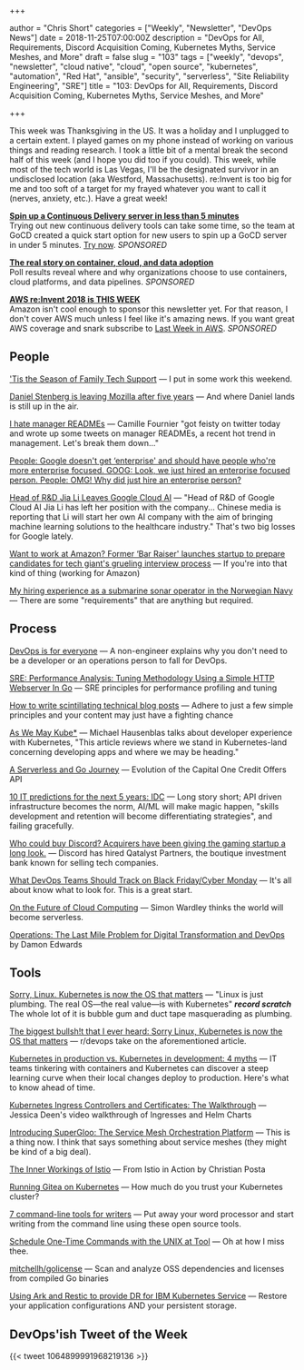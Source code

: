 +++

author = "Chris Short"
categories = ["Weekly", "Newsletter", "DevOps News"]
date = 2018-11-25T07:00:00Z
description = "DevOps for All, Requirements, Discord Acquisition Coming, Kubernetes Myths, Service Meshes, and More"
draft = false
slug = "103"
tags = ["weekly", "devops", "newsletter", "cloud native", "cloud", "open source", "kubernetes", "automation", "Red Hat", "ansible", "security", "serverless", "Site Reliability Engineering", "SRE"]
title = "103: DevOps for All, Requirements, Discord Acquisition Coming, Kubernetes Myths, Service Meshes, and More"

+++

This week was Thanksgiving in the US. It was a holiday and I unplugged to a certain extent. I played games on my phone instead of working on various things and reading research. I took a little bit of a mental break the second half of this week (and I hope you did too if you could). This week, while most of the tech world is Las Vegas, I'll be the designated survivor in an undisclosed location (aka Westford, Massachusetts). re:Invent is too big for me and too soft of a target for my frayed whatever you want to call it (nerves, anxiety, etc.). Have a great week!

[**Spin up a Continuous Delivery server in less than 5 minutes**](https://www.gocd.org/test-drive-gocd/)  
Trying out new continuous delivery tools can take some time, so the team at GoCD created a quick start option for new users to spin up a GoCD server in under 5 minutes. [Try now](https://www.gocd.org/test-drive-gocd/). *SPONSORED*

[**The real story on container, cloud, and data adoption**](https://www.oreilly.com/pub/cpc/175842)  
Poll results reveal where and why organizations choose to use containers, cloud platforms, and data pipelines. *SPONSORED*

[**AWS re:Invent 2018 is THIS WEEK**](https://lastweekinaws.com/)  
Amazon isn't cool enough to sponsor this newsletter yet. For that reason, I don't cover AWS much unless I feel like it's amazing news. If you want great AWS coverage and snark subscribe to [Last Week in AWS](https://lastweekinaws.com/). *SPONSORED*


## People

['Tis the Season of Family Tech Support](https://chrisshort.net/tis-the-season-of-family-tech-support/) — I put in some work this weekend.

[Daniel Stenberg is leaving Mozilla after five years](https://daniel.haxx.se/blog/2018/11/18/im-leaving-mozilla/) — And where Daniel lands is still up in the air.

[I hate manager READMEs](https://medium.com/@skamille/i-hate-manager-readmes-20a0dd9a70d0) — Camille Fournier "got feisty on twitter today and wrote up some tweets on manager READMEs, a recent hot trend in management. Let's break them down..."

[People: Google doesn't get ‘enterprise' and should have people who're more enterprise focused. GOOG: Look, we just hired an enterprise focused person. People: OMG! Why did just hire an enterprise person?](https://www.softwaredefinedtalk.com/156)

[Head of R&D Jia Li Leaves Google Cloud AI](https://syncedreview.com/2018/11/15/head-of-rd-jia-li-leaves-google-cloud-ai/) — "Head of R&D of Google Cloud AI Jia Li has left her position with the company... Chinese media is reporting that Li will start her own AI company with the aim of bringing machine learning solutions to the healthcare industry." That's two big losses for Google lately.

[Want to work at Amazon? Former ‘Bar Raiser' launches startup to prepare candidates for tech giant's grueling interview process](https://www.geekwire.com/2018/want-work-amazon-former-bar-raiser-launches-startup-prepare-candidates-tech-giants-grueling-interview-process/) — If you're into that kind of thing (working for Amazon)

[My hiring experience as a submarine sonar operator in the Norwegian Navy](https://www.brautaset.org/articles/2018/submarine-sonar-hiring.html) — There are some "requirements" that are anything but required.

## Process

[DevOps is for everyone](https://opensource.com/article/18/11/how-non-engineer-got-devops) — A non-engineer explains why you don't need to be a developer or an operations person to fall for DevOps.

[SRE: Performance Analysis: Tuning Methodology Using a Simple HTTP Webserver In Go](https://medium.com/dm03514-tech-blog/sre-performance-analysis-tuning-methodology-using-a-simple-http-webserver-in-go-d475460f27ca) — SRE principles for performance profiling and tuning

[How to write scintillating technical blog posts](https://medium.com/@lperkins/how-to-write-scintillating-technical-blog-posts-90f65dc5c089) — Adhere to just a few simple principles and your content may just have a fighting chance

[As We May Kube*](https://itnext.io/as-we-may-kube-293b30c0a365) — Michael Hausenblas talks about developer experience with Kubernetes, "This article reviews where we stand in Kubernetes-land concerning developing apps and where we may be heading."

[A Serverless and Go Journey](https://medium.com/capital-one-tech/a-serverless-and-go-journey-credit-offers-api-74ef1f9fde7f) — Evolution of the Capital One Credit Offers API

[10 IT predictions for the next 5 years: IDC](https://enterprisersproject.com/article/2018/11/10-it-predictions-next-5-years-idc) — Long story short; API driven infrastructure becomes the norm, AI/ML will make magic happen, "skills development and retention will become differentiating strategies", and failing gracefully.

[Who could buy Discord? Acquirers have been giving the gaming startup a long look.](https://www.recode.net/2018/11/21/18103919/discord-acquisition-gaming-microsoft-amazon-facebook-tencent-activision) — Discord has hired Qatalyst Partners, the boutique investment bank known for selling tech companies.

[What DevOps Teams Should Track on Black Friday/Cyber Monday](http://www.eweek.com/enterprise-apps/what-devops-teams-should-track-on-black-friday-cyber-monday) — It's all about know what to look for. This is a great start.

[On the Future of Cloud Computing](https://thenewstack.io/on-the-future-of-cloud-computing/) — Simon Wardley thinks the world will become serverless.

[Operations: The Last Mile Problem for Digital Transformation and DevOps](https://www.rundeck.com/blog/operations-the-last-mile-problem-for-digital-transformation-and-devops) by Damon Edwards

## Tools

[Sorry, Linux. Kubernetes is now the OS that matters](https://www.infoworld.com/article/3322120/kubernetes/sorry-linux-kubernetes-is-now-the-os-that-matters.html) — "Linux is just plumbing. The real OS—the real value—is with Kubernetes" ***record scratch*** The whole lot of it is bubble gum and duct tape masquerading as plumbing.

[The biggest bullsh!t that I ever heard: Sorry Linux, Kubernetes is now the OS that matters](https://www.reddit.com/r/devops/comments/9yuadv/the_biggest_bullsht_that_i_ever_heard_sorry_linux/) — r/devops take on the aforementioned article.

[Kubernetes in production vs. Kubernetes in development: 4 myths](https://enterprisersproject.com/article/2018/11/kubernetes-production-4-myths-debunked) — IT teams tinkering with containers and Kubernetes can discover a steep learning curve when their local changes deploy to production. Here's what to know ahead of time.

[Kubernetes Ingress Controllers and Certificates: The Walkthrough](https://jessicadeen.com/kubernetes-ingress-controllers-and-certificates-the-walkthrough/) — Jessica Deen's video walkthrough of Ingresses and Helm Charts

[Introducing SuperGloo: The Service Mesh Orchestration Platform](https://medium.com/solo-io/https-medium-com-solo-io-supergloo-ff2aae1fb96f) — This is a thing now. I think that says something about service meshes (they might be kind of a big deal).

[The Inner Workings of Istio](https://freecontent.manning.com/mental-model-graphic-istio-in-action/) — From Istio in Action by Christian Posta

[Running Gitea on Kubernetes](https://medium.com/@jmarhee/running-gitea-on-kubernetes-d1ca5bcf0a4e) — How much do you trust your Kubernetes cluster?

[7 command-line tools for writers](https://opensource.com/article/18/11/command-line-tools-writers) — Put away your word processor and start writing from the command line using these open source tools.

[Schedule One-Time Commands with the UNIX at Tool](https://www.linuxjournal.com/content/schedule-one-time-commands-unix-tool) — Oh at how I miss thee.

[mitchellh/golicense](https://github.com/mitchellh/golicense) — Scan and analyze OSS dependencies and licenses from compiled Go binaries

[Using Ark and Restic to provide DR for IBM Kubernetes Service](https://medium.com/@mlrborowski/using-ark-and-restic-to-provide-dr-for-ibm-kubernetes-service-cae53cfe532) — Restore your application configurations AND your persistent storage.

## DevOps'ish Tweet of the Week

{{< tweet 1064899991968219136 >}}
